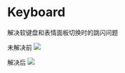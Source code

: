 # Keyboard
解决软键盘和表情面板切换时的跳闪问题

未解决前
![](https://github.com/leavesC/Keyboard/blob/master/unresolved.gif)


解决后
![](https://github.com/leavesC/Keyboard/blob/master/resolved.gif)
